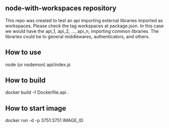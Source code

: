 ## node-with-workspaces repository

This repo was created to test an api importing external libraries imported as workspaces.
Please check the tag workspaces at package.json.
In this case we would have the api_1, api_2, ..., api_n, importing common libraries.
The libraries could be to general middlewares, authenticators, and others.

## How to use

node (or nodemon) api/index.js

## How to build

docker build -f Dockerfile.api .

## How to start image

docker run -d -p 3751:3751 IMAGE_ID
